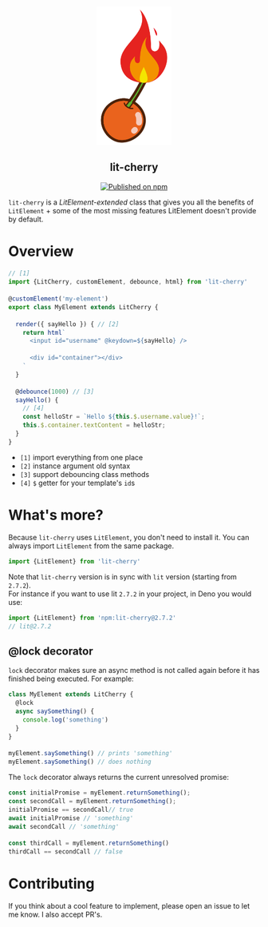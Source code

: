 <div align="center">
<picture>
  <source srcset="./logo.png" alt="lit-cherry" width="150"></source>
  <img src="./logo.png" alt="lit-cherry" width="150">
</picture>


## <b>lit-cherry</b>

[![Published on npm](https://raster.shields.io/npm/v/lit-cherry.svg?logo=npm)](https://www.npmjs.com/package/lit-cherry)

</div>

`lit-cherry` is a *LitElement-extended* class that gives you all the benefits of `LitElement` + some of the most missing features LitElement doesn't provide by default.

# Overview

```javascript
// [1]
import {LitCherry, customElement, debounce, html} from 'lit-cherry'

@customElement('my-element')
export class MyElement extends LitCherry {

  render({ sayHello }) { // [2]
    return html`
      <input id="username" @keydown=${sayHello} />

      <div id="container"></div>
    `
  }

  @debounce(1000) // [3]
  sayHello() {
    // [4]
    const helloStr = `Hello ${this.$.username.value}!`;
    this.$.container.textContent = helloStr;
  }
}
```

- `[1]` import everything from one place
- `[2]` instance argument old syntax
- `[3]` support debouncing class methods
- `[4]` `$` getter for your template's `id`s

  


# What's more?

Because `lit-cherry` uses `LitElement`, you don't need to install it. You can always import `LitElement` from the same package.
```javascript
import {LitElement} from 'lit-cherry'
```
Note that `lit-cherry` version is in sync with `lit` version (starting from `2.7.2`).  
For instance if you want to use lit `2.7.2` in your project, in Deno you would use:
```javascript
import {LitElement} from 'npm:lit-cherry@2.7.2'
// lit@2.7.2
```

## @lock decorator

`lock` decorator makes sure an async method is not called again before it has finished being executed. For example:

```javascript
class MyElement extends LitCherry {
  @lock
  async saySomething() {
    console.log('something')
  }
}

myElement.saySomething() // prints 'something'
myElement.saySomething() // does nothing
```

The `lock` decorator always returns the current unresolved promise:

```javascript
const initialPromise = myElement.returnSomething();
const secondCall = myElement.returnSomething();
initialPromise == secondCall// true
await initialPromise // 'something'
await secondCall // 'something'

const thirdCall = myElement.returnSomething()
thirdCall == secondCall // false
```



# Contributing

If you think about a cool feature to implement, please open an issue to let me know. I also accept PR's.